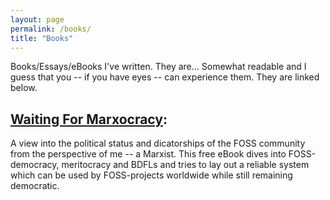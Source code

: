```yaml
---
layout: page
permalink: /books/
title: "Books"
---
```


Books/Essays/eBooks I've written. They are... Somewhat readable
and I guess that you -- if you have eyes -- can experience them.
They are linked below.

## [Waiting For Marxocracy](waiting-for-marxocracy/prologue):  
A view into the political status and dicatorships of the FOSS
community from the perspective of me -- a Marxist. This free
eBook dives into FOSS-democracy, meritocracy and BDFLs and
tries to lay out a reliable system which can be used by
FOSS-projects worldwide while still remaining democratic.
